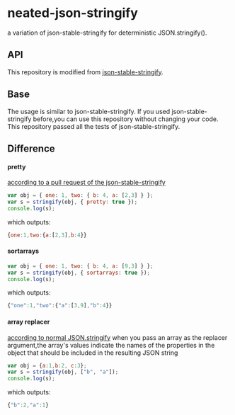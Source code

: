 # neated-json-stringify
a variation of json-stable-stringify for deterministic JSON.stringify().

## API

This repository is modified from [json-stable-stringify](https://github.com/substack/json-stable-stringify).

## Base

The usage is similar to json-stable-stringify.
If you used json-stable-stringify before,you can use this repository without changing your code.
This repository passed all the tests of json-stable-stringify.

## Difference

#### pretty
[according to a pull request of the json-stable-stringify](https://github.com/substack/json-stable-stringify/pull/9 "according to a pull request to the")
```js
var obj = { one: 1, two: { b: 4, a: [2,3] } };
var s = stringify(obj, { pretty: true });
console.log(s);
```

which outputs:
```js
{one:1,two:{a:[2,3],b:4}}
```
#### sortarrays
```js
var obj = { one: 1, two: { b: 4, a: [9,3] } };
var s = stringify(obj, { sortarrays: true });
console.log(s);
```

which outputs:
```js
{"one":1,"two":{"a":[3,9],"b":4}}
```
#### array replacer
[according to normal JSON.stringify](https://developer.mozilla.org/en-US/docs/Web/JavaScript/Reference/Global_Objects/JSON/stringify "according to normal JSON.stringify")
when you pass an array as the replacer argument,the array's values indicate the names of the properties in the object that should be included in the resulting JSON string
```js
var obj = {a:1,b:2, c:3};
var s = stringify(obj, ["b", "a"]);
console.log(s);
```

which outputs:
```js
{"b":2,"a":1}
```